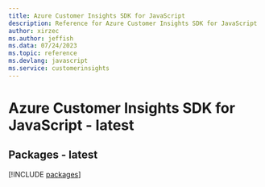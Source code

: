 ```yaml
---
title: Azure Customer Insights SDK for JavaScript
description: Reference for Azure Customer Insights SDK for JavaScript
author: xirzec
ms.author: jeffish
ms.data: 07/24/2023
ms.topic: reference
ms.devlang: javascript
ms.service: customerinsights
---
```

# Azure Customer Insights SDK for JavaScript - latest
## Packages - latest
[!INCLUDE [packages](customer-insights-index.md)]